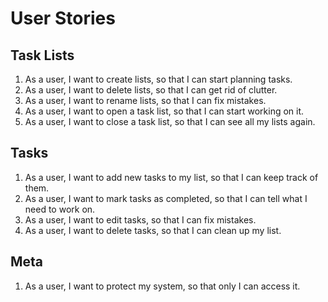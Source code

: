 # User Stories
## Task Lists
1. As a user, I want to create lists, so that I can start planning tasks.
2. As a user, I want to delete lists, so that I can get rid of clutter.
3. As a user, I want to rename lists, so that I can fix mistakes.
4. As a user, I want to open a task list, so that I can start working on it.
5. As a user, I want to close a task list, so that I can see all my lists again.
## Tasks
1. As a user, I want to add new tasks to my list, so that I can keep track of them.
2. As a user, I want to mark tasks as completed, so that I can tell what I need to work on.
3. As a user, I want to edit tasks, so that I can fix mistakes.
4.  As a user, I want to delete tasks, so that I can clean up my list.
## Meta
1.  As a user, I want to protect my system, so that only I can access it.